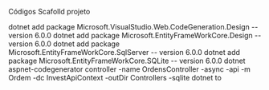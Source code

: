 Códigos Scafolld projeto

dotnet add package Microsoft.VisualStudio.Web.CodeGeneration.Design --version 6.0.0
dotnet add package Microsoft.EntityFrameWorkCore.Design -- version 6.0.0
dotnet add package Microsoft.EntityFrameWorkCore.SqlServer -- version 6.0.0
dotnet add package Microsoft.EntityFrameWorkCore.SQLite -- version 6.0.0 
dotnet aspnet-codegenerator controller -name OrdensController -async -api -m Ordem -dc InvestApiContext -outDir Controllers -sqlite
dotnet to
